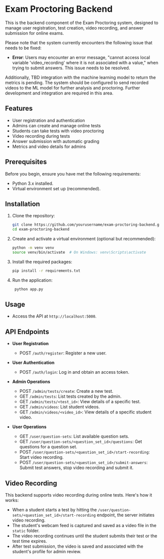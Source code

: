 # Exam Proctoring Backend

This is the backend component of the Exam Proctoring system, designed to manage user registration, test creation, video recording, and answer submission for online exams.

Please note that the system currently encounters the following issue that needs to be fixed:

- **Error**: Users may encounter an error message, "cannot access local variable 'video_recording' where it is not associated with a value," when trying to submit answers. This issue needs to be resolved.

Additionally, TBD integration with the machine learning model to return the metrics is pending. The system should be configured to send recorded videos to the ML model for further analysis and proctoring. Further development and integration are required in this area.

## Features

- User registration and authentication
- Admins can create and manage online tests
- Students can take tests with video proctoring
- Video recording during tests
- Answer submission with automatic grading
- Metrics and video details for admins

## Prerequisites

Before you begin, ensure you have met the following requirements:

- Python 3.x installed.
- Virtual environment set up (recommended).

## Installation

1. Clone the repository:

    ```bash
    git clone https://github.com/yourusername/exam-proctoring-backend.git
    cd exam-proctoring-backend
    ```

2. Create and activate a virtual environment (optional but recommended):

    ```bash
    python -m venv venv
    source venv/bin/activate  # On Windows: venv\Scripts\activate
    ```

3. Install the required packages:

    ```bash
    pip install -r requirements.txt
    ```
4. Run the application:
   ```bash
    python app.py
    ```
## Usage

- Access the API at `http://localhost:5000`.

## API Endpoints

- **User Registration**
  - POST `/auth/register`: Register a new user.

- **User Authentication**
  - POST `/auth/login`: Log in and obtain an access token.

- **Admin Operations**
  - POST `/admin/tests/create`: Create a new test.
  - GET `/admin/tests`: List tests created by the admin.
  - GET `/admin/tests/<test_id>`: View details of a specific test.
  - GET `/admin/videos`: List student videos.
  - GET `/admin/videos/<video_id>`: View details of a specific student video.

- **User Operations**
  - GET `/user/question-sets`: List available question sets.
  - GET `/user/question-sets/<question_set_id>/questions`: Get questions for a question set.
  - POST `/user/question-sets/<question_set_id>/start-recording`: Start video recording.
  - POST `/user/question-sets/<question_set_id>/submit-answers`: Submit test answers, stop video recording and submit it.

 ## Video Recording

This backend supports video recording during online tests. Here's how it works:

- When a student starts a test by hitting the `/user/question-sets/<question_set_id>/start-recording` endpoint, the server initiates video recording.
- The student's webcam feed is captured and saved as a video file in the `static` folder.
- The video recording continues until the student submits their test or the test time expires.
- After test submission, the video is saved and associated with the student's profile for admin review.

